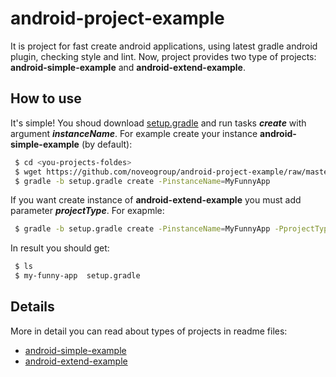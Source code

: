 android-project-example
=======================

It is project for fast create android applications, using latest gradle android plugin,   checking style and lint. Now, project provides two type of projects: **android-simple-example** and **android-extend-example**.

How to use
-----------------------

It's simple! You shoud download [setup.gradle](setup.gradle) and run tasks **_create_** with argument **_instanceName_**. For example create your instance **android-simple-example** (by default):
```bash
 $ cd <you-projects-foldes>
 $ wget https://github.com/noveogroup/android-project-example/raw/master/setup.gradle
 $ gradle -b setup.gradle create -PinstanceName=MyFunnyApp
```
If you want create instance of **android-extend-example** you must add parameter **_projectType_**. For exapmle:
```bash
 $ gradle -b setup.gradle create -PinstanceName=MyFunnyApp -PprojectType=android-extended-example
```

In result you should get:

```bash
 $ ls
 $ my-funny-app  setup.gradle
```

Details
----------------------
More in detail you can read about types of projects in readme files:

 + [android-simple-example](android-simple-example/README.md)
 + [android-extend-example](android-extended-example/README.md)

